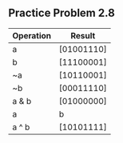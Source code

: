 ## Practice Problem 2.8

| Operation | Result     |
| --------- | ---------- |
| a         | [01001110] |
| b         | [11100001] |
| ~a        | [10110001] |
| ~b        | [00011110] |
| a & b     | [01000000] |
| a | b     | [11101111] |
| a ^ b     | [10101111] |